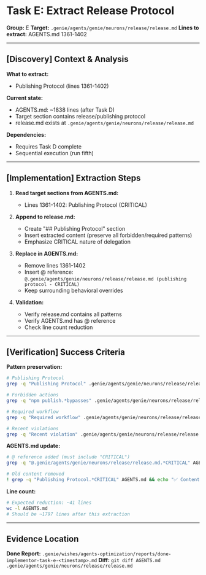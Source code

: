 # Task E: Extract Release Protocol

**Group:** E
**Target:** `.genie/agents/genie/neurons/release/release.md`
**Lines to extract:** AGENTS.md 1361-1402

---

## [Discovery] Context & Analysis

**What to extract:**
- Publishing Protocol (lines 1361-1402)

**Current state:**
- AGENTS.md: ~1838 lines (after Task D)
- Target section contains release/publishing protocol
- release.md exists at `.genie/agents/genie/neurons/release/release.md`

**Dependencies:**
- Requires Task D complete
- Sequential execution (run fifth)

---

## [Implementation] Extraction Steps

1. **Read target sections from AGENTS.md:**
   - Lines 1361-1402: Publishing Protocol (CRITICAL)

2. **Append to release.md:**
   - Create "## Publishing Protocol" section
   - Insert extracted content (preserve all forbidden/required patterns)
   - Emphasize CRITICAL nature of delegation

3. **Replace in AGENTS.md:**
   - Remove lines 1361-1402
   - Insert @ reference: `@.genie/agents/genie/neurons/release/release.md (publishing protocol - CRITICAL)`
   - Keep surrounding behavioral overrides

4. **Validation:**
   - Verify release.md contains all patterns
   - Verify AGENTS.md has @ reference
   - Check line count reduction

---

## [Verification] Success Criteria

**Pattern preservation:**
```bash
# Publishing Protocol
grep -q "Publishing Protocol" .genie/agents/genie/neurons/release/release.md && echo "✅ Publishing protocol preserved"

# Forbidden actions
grep -q "npm publish.*bypasses" .genie/agents/genie/neurons/release/release.md && echo "✅ Forbidden actions preserved"

# Required workflow
grep -q "Required workflow" .genie/agents/genie/neurons/release/release.md && echo "✅ Required workflow preserved"

# Recent violations
grep -q "Recent violation" .genie/agents/genie/neurons/release/release.md && echo "✅ Evidence preserved"
```

**AGENTS.md update:**
```bash
# @ reference added (must include "CRITICAL")
grep -q "@.genie/agents/genie/neurons/release/release.md.*CRITICAL" AGENTS.md && echo "✅ Reference added"

# Old content removed
! grep -q "Publishing Protocol.*CRITICAL" AGENTS.md && echo "✅ Content removed"
```

**Line count:**
```bash
# Expected reduction: ~41 lines
wc -l AGENTS.md
# Should be ~1797 lines after this extraction
```

---

## Evidence Location

**Done Report:** `.genie/wishes/agents-optimization/reports/done-implementor-task-e-<timestamp>.md`
**Diff:** `git diff AGENTS.md .genie/agents/genie/neurons/release/release.md`

